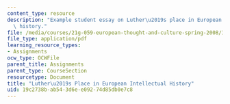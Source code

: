 ```yaml
---
content_type: resource
description: "Example student essay on Luther\u2019s place in European intellectual\
  \ history."
file: /media/courses/21g-059-european-thought-and-culture-spring-2008/19c2738bab543d6ee09274d85db0e7c8_MIT21G_059S08_delacruz.pdf
file_type: application/pdf
learning_resource_types:
- Assignments
ocw_type: OCWFile
parent_title: Assignments
parent_type: CourseSection
resourcetype: Document
title: "Luther\u2019s Place in European Intellectual History"
uid: 19c2738b-ab54-3d6e-e092-74d85db0e7c8
---
```

